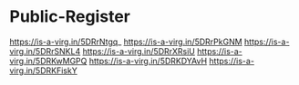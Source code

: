 # Public-Register
https://is-a-virg.in/5DRrNtgq_  https://is-a-virg.in/5DRrPkGNM  https://is-a-virg.in/5DRrSNKL4  https://is-a-virg.in/5DRrXRsiU https://is-a-virg.in/5DRKwMGPQ https://is-a-virg.in/5DRKDYAvH https://is-a-virg.in/5DRKFiskY
